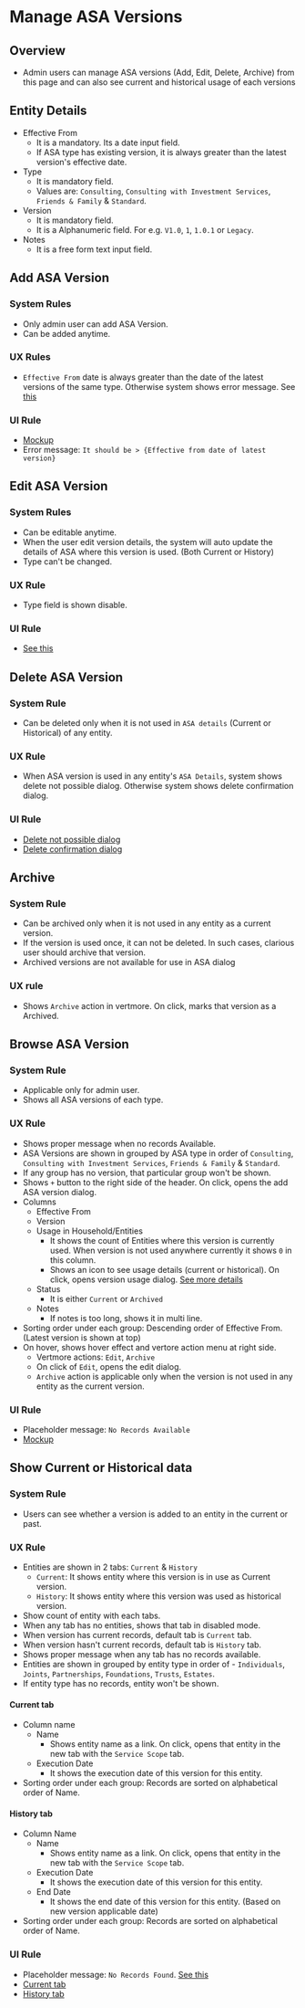 # Manage ASA Versions

## Overview
- Admin users can manage ASA versions (Add, Edit, Delete, Archive) from this page and can also see current and historical usage of each versions

## Entity Details
- Effective From
    - It is a mandatory. Its a date input field.
    - If ASA type has existing version, it is always greater than the latest version's effective date.
- Type
    - It is mandatory field.
    - Values are: `Consulting`, `Consulting with Investment Services`, `Friends & Family` & `Standard`.
- Version
    - It is mandatory field.
    - It is a Alphanumeric field. For e.g. `V1.0`, `1`, `1.0.1` or `Legacy`.
- Notes
    - It is a free form text input field.


## Add ASA Version
### System Rules
- Only admin user can add ASA Version.
- Can be added anytime.

### UX Rules
- `Effective From` date is always greater than the date of the latest versions of the same type. Otherwise system shows error message. See [this](https://drive.google.com/file/d/1hBv5bfpCom8vCpWa1vROJaD0sfOvy8P9/view?usp=sharing)

### UI Rule
- [Mockup](https://drive.google.com/file/d/1j4iBy4z_CbrNacANK3RYd4owqFge9cqS/view?usp=sharing)
- Error message: `It should be > {Effective from date of latest version}`


## Edit ASA Version
### System Rules
- Can be editable anytime.
- When the user edit version details, the system will auto update the details of ASA where this version is used. (Both Current or History)
- Type can't be changed.

### UX Rule
- Type field is shown disable. 

### UI Rule
- [See this](https://drive.google.com/file/d/1zXA72FJQe_8o4UNJkOs3dYjVoscjibN0/view?usp=sharing)


## Delete ASA Version
### System Rule
- Can be deleted only when it is not used in `ASA details` (Current or Historical) of any entity.

### UX Rule
- When ASA version is used in any entity's `ASA Details`, system shows delete not possible dialog. Otherwise system shows delete confirmation dialog.

### UI Rule
- [Delete not possible dialog](https://drive.google.com/file/d/1ktIKw3eOFHJAA99miuZNbKPXe2ZNlKXO/view?usp=drive_link)
- [Delete confirmation dialog](https://drive.google.com/file/d/1XhAnJ6zqftX2aJdTHWA5f8gAv8NsGYGh/view?usp=sharing)


## Archive 
### System Rule
- Can be archived only when it is not used in any entity as a current version.
- If the version is used once, it can not be deleted. In such cases, clarious user should archive that version.
- Archived versions are not available for use in ASA dialog

### UX rule
- Shows `Archive` action in vertmore. On click, marks that version as a Archived.


## Browse ASA Version
### System Rule
- Applicable only for admin user.
- Shows all ASA versions of each type.

### UX Rule
- Shows proper message when no records Available.
- ASA Versions are shown in grouped by ASA type in order of `Consulting`, `Consulting with Investment Services`, `Friends & Family` & `Standard`.
- If any group has no version, that particular group won't be shown.
- Shows `+` button to the right side of the header. On click, opens the add ASA version dialog.
- Columns
    - Effective From
    - Version
    - Usage in Household/Entities
        - It shows the count of Entities where this version is currently used. When version is not used anywhere currently it shows `0` in this column. 
        - Shows an icon to see usage details (current or historical). On click, opens version usage dialog. [See more details](#show-current-or-historical-data)
    - Status
        - It is either `Current` or `Archived`
    - Notes
        - If notes is too long, shows it in multi line.
- Sorting order under each group: Descending order of Effective From. (Latest version is shown at top)
- On hover, shows hover effect and vertore action menu at right side.
    - Vertmore actions: `Edit`, `Archive`
    - On click of `Edit`, opens the edit dialog.
    - `Archive` action is applicable only when the version is not used in any entity as the current version.  

### UI Rule
- Placeholder message: `No Records Available`
- [Mockup](https://drive.google.com/file/d/1oPiw4IlxEYusMyPMvJIqpkI58ddcbxFQ/view?usp=sharing)



## Show Current or Historical data
### System Rule
- Users can see whether a version is added to an entity in the current or past.

### UX Rule
- Entities are shown in 2 tabs: `Current` & `History`
    - `Current`: It shows entity where this version is in use as Current version.
    - `History`: It shows entity where this version was used as historical version.
- Show count of entity with each tabs.
- When any tab has no entities, shows that tab in disabled mode.
- When version has current records, default tab is `Current` tab.
- When version hasn't current records, default tab is `History` tab.
- Shows proper message when any tab has no records available.
- Entities are shown in grouped by entity type in order of - `Individuals`, `Joints`, `Partnerships`, `Foundations`, `Trusts`, `Estates`.
- If entity type has no records, entity won't be shown.

#### Current tab
- Column name
    - Name
        - Shows entity name as a link. On click, opens that entity in the new tab with the `Service Scope` tab. 
    - Execution Date
        - It shows the execution date of this version for this entity.
- Sorting order under each group: Records are sorted on alphabetical order of Name.

#### History tab
- Column Name
    - Name
        - Shows entity name as a link. On click, opens that entity in the new tab with the `Service Scope` tab.
    - Execution Date
        - It shows the execution date of this version for this entity.
    - End Date
        - It shows the end date of this version for this entity. (Based on new version applicable date)
- Sorting order under each group: Records are sorted on alphabetical order of Name. 

### UI Rule
- Placeholder message: `No Records Found`. [See this](https://drive.google.com/file/d/12iEQaf-ssAOMpXmQUf5WZF7pT9uXD5z4/view?usp=sharing)
- [Current tab](https://drive.google.com/file/d/1yFLz8peJJMsNXOP895ju6DlHHPbJG_N1/view?usp=sharing)
- [History tab](https://drive.google.com/file/d/1UFLnPsN2IOby7AW1vRu9cmo89acaoIwn/view?usp=sharing)
